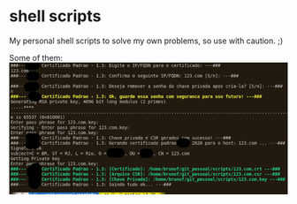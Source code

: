 # shell scripts
My personal shell scripts to solve my own problems, so use with caution. ;)

Some of them:
![some scripts.sh - gif](https://github.com/bruno-sf/scripts/blob/master/animatedGIF.gif)
